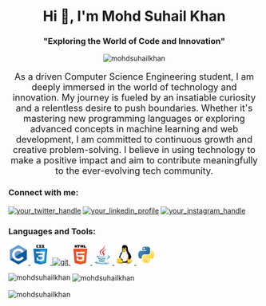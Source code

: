 <h1 align="center">Hi 👋, I'm Mohd Suhail Khan</h1>
<h3 align="center">"Exploring the World of Code and Innovation"</h3>

<p align="center">
<img src="https://komarev.com/ghpvc/?username=mohdsuhailkhan&label=Profile%20views&color=0e75b6&style=for-the-badge" alt="mohdsuhailkhan" />
</p>

<p align="center" style="font-size: 18px;">
As a driven Computer Science Engineering student, I am deeply immersed in the world of technology and innovation. My journey is fueled by an insatiable curiosity and a relentless desire to push boundaries. Whether it's mastering new programming languages or exploring advanced concepts in machine learning and web development, I am committed to continuous growth and creative problem-solving. I believe in using technology to make a positive impact and aim to contribute meaningfully to the ever-evolving tech community.
</p>

<h3 align="left">Connect with me:</h3>
<p align="left">
<a href="https://twitter.com/your_twitter_handle" target="blank"><img align="center" src="https://raw.githubusercontent.com/rahuldkjain/github-profile-readme-generator/master/src/images/icons/Social/twitter.svg" alt="your_twitter_handle" height="30" width="40" /></a>
<a href="https://linkedin.com/in/your_linkedin_profile" target="blank"><img align="center" src="https://raw.githubusercontent.com/rahuldkjain/github-profile-readme-generator/master/src/images/icons/Social/linked-in-alt.svg" alt="your_linkedin_profile" height="30" width="40" /></a>
<a href="https://instagram.com/your_instagram_handle" target="blank"><img align="center" src="https://raw.githubusercontent.com/rahuldkjain/github-profile-readme-generator/master/src/images/icons/Social/instagram.svg" alt="your_instagram_handle" height="30" width="40" /></a>
</p>

<h3 align="left">Languages and Tools:</h3>
<p align="left">
<a href="https://www.cprogramming.com/" target="_blank" rel="noreferrer"> <img src="https://raw.githubusercontent.com/devicons/devicon/master/icons/c/c-original.svg" alt="c" width="40" height="40"/> </a>
<a href="https://www.w3schools.com/css/" target="_blank" rel="noreferrer"> <img src="https://raw.githubusercontent.com/devicons/devicon/master/icons/css3/css3-original-wordmark.svg" alt="css3" width="40" height="40"/> </a>
<a href="https://git-scm.com/" target="_blank" rel="noreferrer"> <img src="https://www.vectorlogo.zone/logos/git-scm/git-scm-icon.svg" alt="git" width="40" height="40"/> </a>
<a href="https://www.w3.org/html/" target="_blank" rel="noreferrer"> <img src="https://raw.githubusercontent.com/devicons/devicon/master/icons/html5/html5-original-wordmark.svg" alt="html5" width="40" height="40"/> </a>
<a href="https://www.java.com" target="_blank" rel="noreferrer"> <img src="https://raw.githubusercontent.com/devicons/devicon/master/icons/java/java-original.svg" alt="java" width="40" height="40"/> </a>
<a href="https://www.linux.org/" target="_blank" rel="noreferrer"> <img src="https://raw.githubusercontent.com/devicons/devicon/master/icons/linux/linux-original.svg" alt="linux" width="40" height="40"/> </a>
<a href="https://www.python.org" target="_blank" rel="noreferrer"> <img src="https://raw.githubusercontent.com/devicons/devicon/master/icons/python/python-original.svg" alt="python" width="40" height="40"/> </a>
</p>

<p><img align="left" src="https://github-readme-stats.vercel.app/api/top-langs?username=mohdsuhailkhan&show_icons=true&locale=en&layout=compact" alt="mohdsuhailkhan" /></p>

<p>&nbsp;<img align="center" src="https://github-readme-stats.vercel.app/api?username=mohdsuhailkhan&show_icons=true&locale=en" alt="mohdsuhailkhan" /></p>

<p><img align="center" src="https://github-readme-streak-stats.herokuapp.com/?user=mohdsuhailkhan&" alt="mohdsuhailkhan" /></p>
